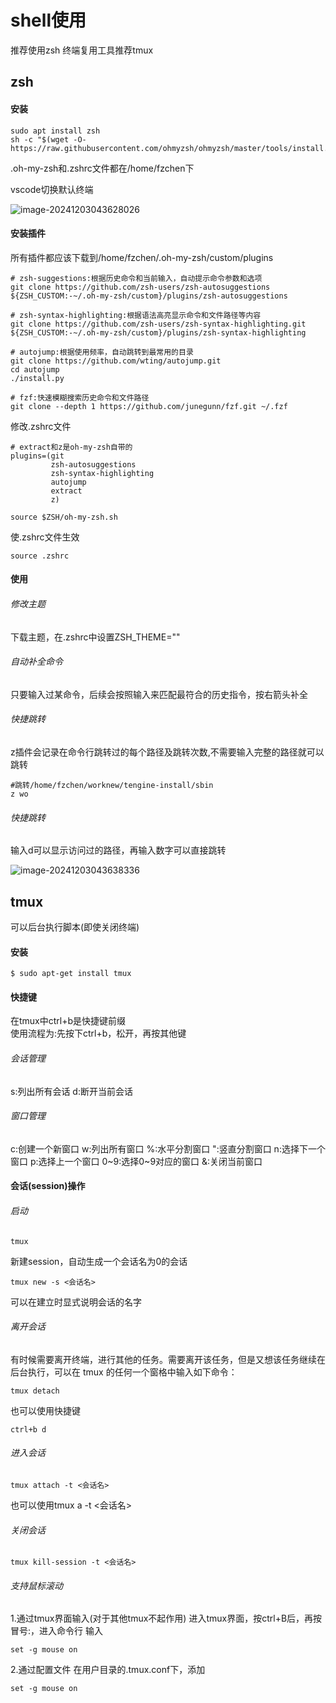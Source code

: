 # shell使用
推荐使用zsh
终端复用工具推荐tmux
## zsh
#### 安装
```
sudo apt install zsh
sh -c "$(wget -O- https://raw.githubusercontent.com/ohmyzsh/ohmyzsh/master/tools/install.sh)"
```
.oh-my-zsh和.zshrc文件都在/home/fzchen下

vscode切换默认终端

![image-20241203043628026](https://fzchen-picgo.oss-cn-shanghai.aliyuncs.com/Github/learning/20241203043628106.png)
#### 安装插件
所有插件都应该下载到/home/fzchen/.oh-my-zsh/custom/plugins
```
# zsh-suggestions:根据历史命令和当前输入，自动提示命令参数和选项
git clone https://github.com/zsh-users/zsh-autosuggestions ${ZSH_CUSTOM:-~/.oh-my-zsh/custom}/plugins/zsh-autosuggestions

# zsh-syntax-highlighting:根据语法高亮显示命令和文件路径等内容
git clone https://github.com/zsh-users/zsh-syntax-highlighting.git ${ZSH_CUSTOM:-~/.oh-my-zsh/custom}/plugins/zsh-syntax-highlighting

# autojump:根据使用频率，自动跳转到最常用的目录
git clone https://github.com/wting/autojump.git
cd autojump
./install.py

# fzf:快速模糊搜索历史命令和文件路径
git clone --depth 1 https://github.com/junegunn/fzf.git ~/.fzf
```
修改.zshrc文件
```
# extract和z是oh-my-zsh自带的
plugins=(git 
         zsh-autosuggestions 
         zsh-syntax-highlighting
         autojump
         extract
         z)

source $ZSH/oh-my-zsh.sh
```
使.zshrc文件生效
```
source .zshrc
```
#### 使用
###### 修改主题
下载主题，在.zshrc中设置ZSH_THEME=""
###### 自动补全命令
只要输入过某命令，后续会按照输入来匹配最符合的历史指令，按右箭头补全
###### 快捷跳转
z插件会记录在命令行跳转过的每个路径及跳转次数,不需要输入完整的路径就可以跳转
```
#跳转/home/fzchen/worknew/tengine-install/sbin
z wo
```
###### 快捷跳转
输入d可以显示访问过的路径，再输入数字可以直接跳转

![image-20241203043638336](https://fzchen-picgo.oss-cn-shanghai.aliyuncs.com/Github/learning/20241203043638410.png)

## tmux
可以后台执行脚本(即使关闭终端)
#### 安装

```
$ sudo apt-get install tmux
```
#### 快捷键
在tmux中ctrl+b是快捷键前缀<br>
使用流程为:先按下ctrl+b，松开，再按其他键
###### 会话管理
s:列出所有会话
d:断开当前会话
###### 窗口管理
c:创建一个新窗口
w:列出所有窗口
%:水平分割窗口
":竖直分割窗口
n:选择下一个窗口
p:选择上一个窗口
0~9:选择0~9对应的窗口
&:关闭当前窗口

#### 会话(session)操作
###### 启动
```
tmux
```
新建session，自动生成一个会话名为0的会话
```
tmux new -s <会话名>
```
可以在建立时显式说明会话的名字
###### 离开会话
有时候需要离开终端，进行其他的任务。需要离开该任务，但是又想该任务继续在后台执行，可以在 tmux 的任何一个窗格中输入如下命令：
```
tmux detach
```
也可以使用快捷键
```
ctrl+b d
```
###### 进入会话
```
tmux attach -t <会话名>
```
也可以使用tmux a -t <会话名>
###### 关闭会话
```
tmux kill-session -t <会话名>
```
###### 支持鼠标滚动
1.通过tmux界面输入(对于其他tmux不起作用)
进入tmux界面，按ctrl+B后，再按冒号:，进入命令行
输入
```
set -g mouse on
```
2.通过配置文件
在用户目录的.tmux.conf下，添加
```
set -g mouse on
```
